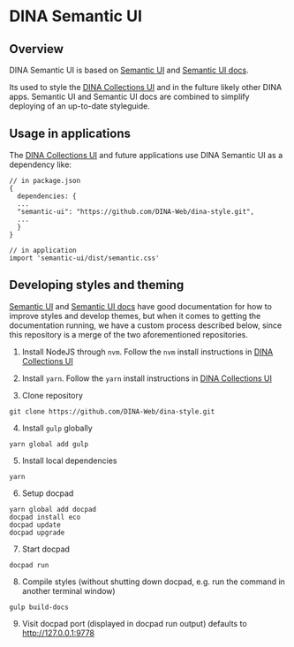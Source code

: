 # DINA Semantic UI

## Overview

DINA Semantic UI is based on
[Semantic UI](https://github.com/Semantic-Org/Semantic-UI) and [Semantic UI docs](https://github.com/Semantic-Org/Semantic-UI-Docs).

Its used to style the [DINA Collections UI](https://github.com/DINA-Web/ui) and in the fulture likely other DINA apps. Semantic UI and Semantic UI docs are combined to simplify deploying of an up-to-date styleguide.

## Usage in applications

The [DINA Collections UI](https://github.com/DINA-Web/ui) and future applications use DINA Semantic UI as a dependency like:

```
// in package.json
{
  dependencies: {
  ...
  "semantic-ui": "https://github.com/DINA-Web/dina-style.git",
  ...
  }
}

// in application
import 'semantic-ui/dist/semantic.css'
```

## Developing styles and theming

[Semantic UI](https://github.com/Semantic-Org/Semantic-UI) and [Semantic UI docs](https://github.com/Semantic-Org/Semantic-UI-Docs) have good documentation for how to improve styles and develop themes, but when it comes to getting the documentation running, we have a custom process described below, since this repository is a merge of the two aforementioned repositories.

1. Install NodeJS through `nvm`. Follow the `nvm` install instructions in [DINA Collections UI](https://github.com/DINA-Web/ui)

2. Install `yarn`. Follow the `yarn` install instructions in [DINA Collections UI](https://github.com/DINA-Web/ui)

3. Clone repository

```
git clone https://github.com/DINA-Web/dina-style.git
```

4. Install `gulp` globally

```
yarn global add gulp
```

5. Install local dependencies

```
yarn
```

6. Setup docpad

```
yarn global add docpad
docpad install eco
docpad update
docpad upgrade
```

7. Start docpad

```
docpad run
```

8. Compile styles (without shutting down docpad, e.g. run the command in another terminal window)

```
gulp build-docs
```

9. Visit docpad port (displayed in docpad run output) defaults to http://127.0.0.1:9778
